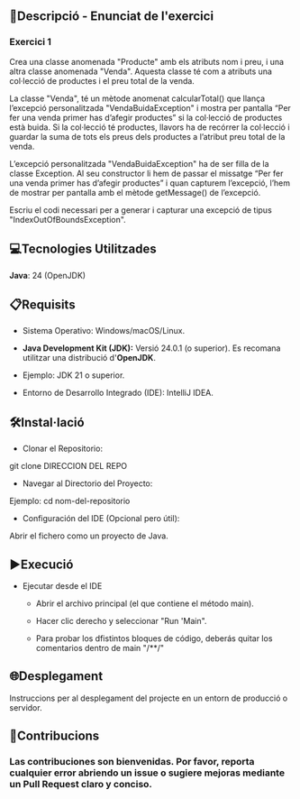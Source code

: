 <br>

## 📄Descripció - Enunciat de l'exercici

### Exercici 1

Crea una classe anomenada "Producte" amb els atributs nom i preu, i una altra classe anomenada "Venda". Aquesta classe té com a atributs una col·lecció de productes i el preu total de la venda.

La classe "Venda", té un mètode anomenat calcularTotal() que llança l’excepció personalitzada "VendaBuidaException" i mostra per pantalla “Per fer una venda primer has d’afegir productes” si la col·lecció de productes està buida. Si la col·lecció té productes, llavors ha de recórrer la col·lecció i guardar la suma de tots els preus dels productes a l’atribut preu total de la venda.

L’excepció personalitzada "VendaBuidaException" ha de ser filla de la classe Exception. Al seu constructor li hem de passar el missatge  “Per fer una venda primer has d’afegir productes” i quan capturem l’excepció, l’hem de mostrar per pantalla amb el mètode getMessage() de l’excepció.

Escriu el codi necessari per a generar i capturar una excepció de tipus "IndexOutOfBoundsException".

## 💻Tecnologies Utilitzades

**Java**: 24 (OpenJDK)

## 📋Requisits

- Sistema Operativo: Windows/macOS/Linux.

- **Java Development Kit (JDK):** Versió 24.0.1 (o superior). Es recomana utilitzar una distribució d'**OpenJDK**.

- Ejemplo: JDK 21 o superior.

- Entorno de Desarrollo Integrado (IDE): IntelliJ IDEA.


## 🛠️Instal·lació

- Clonar el Repositorio:

git clone DIRECCION DEL REPO

- Navegar al Directorio del Proyecto:

Ejemplo: cd nom-del-repositorio

- Configuración del IDE (Opcional pero útil):

Abrir el fichero como un proyecto de Java.


## ▶️Execució

- Ejecutar desde el IDE
    - Abrir el archivo principal (el que contiene el método main).

    - Hacer clic derecho y seleccionar "Run 'Main".
    - Para probar los dfistintos bloques de código, deberás quitar los comentarios dentro de main "/**/"


## 🌐Desplegament

Instruccions per al desplegament del projecte en un entorn de producció o servidor.


## 🤝Contribucions

### Las contribuciones son bienvenidas. Por favor, reporta cualquier error abriendo un issue o sugiere mejoras mediante un Pull Request claro y conciso.
